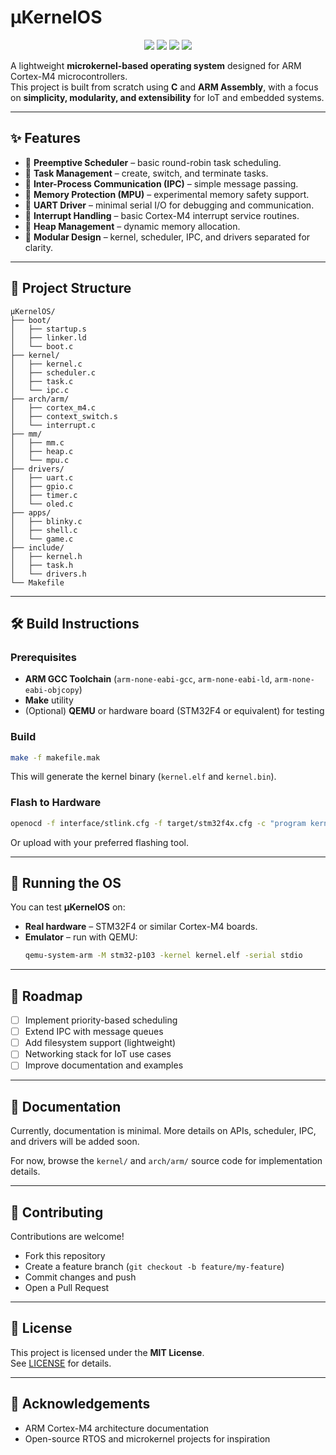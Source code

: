 # μKernelOS

<p align="center">
  <img src="https://img.shields.io/badge/ARM-Cortex--M4-blue?style=for-the-badge&logo=arm" />
  <img src="https://img.shields.io/badge/Microkernel-OS-green?style=for-the-badge" />
  <img src="https://img.shields.io/badge/Language-C%2FASM-orange?style=for-the-badge&logo=c" />
  <img src="https://img.shields.io/badge/License-MIT-yellow?style=for-the-badge" />
</p>

A lightweight **microkernel-based operating system** designed for ARM Cortex-M4 microcontrollers.  
This project is built from scratch using **C** and **ARM Assembly**, with a focus on **simplicity, modularity, and extensibility** for IoT and embedded systems.

---

## ✨ Features

- 🔹 **Preemptive Scheduler** – basic round-robin task scheduling.  
- 🔹 **Task Management** – create, switch, and terminate tasks.  
- 🔹 **Inter-Process Communication (IPC)** – simple message passing.  
- 🔹 **Memory Protection (MPU)** – experimental memory safety support.  
- 🔹 **UART Driver** – minimal serial I/O for debugging and communication.  
- 🔹 **Interrupt Handling** – basic Cortex-M4 interrupt service routines.  
- 🔹 **Heap Management** – dynamic memory allocation.  
- 🔹 **Modular Design** – kernel, scheduler, IPC, and drivers separated for clarity.

---

## 📂 Project Structure

```
μKernelOS/
├── boot/
│   ├── startup.s
│   ├── linker.ld
│   └── boot.c
├── kernel/
│   ├── kernel.c
│   ├── scheduler.c
│   ├── task.c
│   └── ipc.c
├── arch/arm/
│   ├── cortex_m4.c
│   ├── context_switch.s
│   └── interrupt.c
├── mm/
│   ├── mm.c
│   ├── heap.c
│   └── mpu.c
├── drivers/
│   ├── uart.c
│   ├── gpio.c
│   ├── timer.c
│   └── oled.c
├── apps/
│   ├── blinky.c
│   ├── shell.c
│   └── game.c
├── include/
│   ├── kernel.h
│   ├── task.h
│   └── drivers.h
└── Makefile
```

---

## 🛠️ Build Instructions

### Prerequisites
- **ARM GCC Toolchain** (`arm-none-eabi-gcc`, `arm-none-eabi-ld`, `arm-none-eabi-objcopy`)  
- **Make** utility  
- (Optional) **QEMU** or hardware board (STM32F4 or equivalent) for testing  

### Build
```bash
make -f makefile.mak
```

This will generate the kernel binary (`kernel.elf` and `kernel.bin`).

### Flash to Hardware
```bash
openocd -f interface/stlink.cfg -f target/stm32f4x.cfg -c "program kernel.bin verify reset exit 0x08000000"
```

Or upload with your preferred flashing tool.

---

## 🚀 Running the OS

You can test **μKernelOS** on:  
- **Real hardware** – STM32F4 or similar Cortex-M4 boards.  
- **Emulator** – run with QEMU:  
  ```bash
  qemu-system-arm -M stm32-p103 -kernel kernel.elf -serial stdio
  ```

---

## 📌 Roadmap

- [ ] Implement priority-based scheduling  
- [ ] Extend IPC with message queues  
- [ ] Add filesystem support (lightweight)  
- [ ] Networking stack for IoT use cases  
- [ ] Improve documentation and examples  

---

## 📖 Documentation

Currently, documentation is minimal. More details on APIs, scheduler, IPC, and drivers will be added soon.  

For now, browse the `kernel/` and `arch/arm/` source code for implementation details.

---

## 🤝 Contributing

Contributions are welcome!  
- Fork this repository  
- Create a feature branch (`git checkout -b feature/my-feature`)  
- Commit changes and push  
- Open a Pull Request  

---

## 📜 License

This project is licensed under the **MIT License**.  
See [LICENSE](LICENSE) for details.

---

## 🌟 Acknowledgements

- ARM Cortex-M4 architecture documentation  
- Open-source RTOS and microkernel projects for inspiration  
